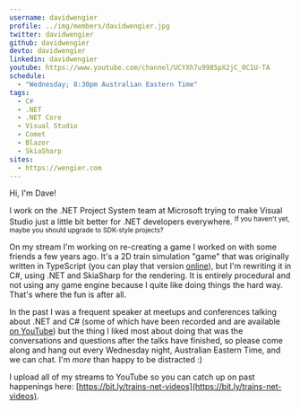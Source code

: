 ```yaml
---
username: davidwengier
profile: ../img/members/davidwengier.jpg
twitter: davidwengier
github: davidwengier
devto: davidwengier
linkedin: davidwengier
youtube: https://www.youtube.com/channel/UCYXh7u9985pX2jC_0C1U-TA
schedule:
  - "Wednesday; 8:30pm Australian Eastern Time"
tags:
  - C#
  - .NET
  - .NET Core
  - Visual Studio
  - Comet
  - Blazor
  - SkiaSharp
sites:
  - https://wengier.com
---
```


Hi, I'm Dave!

I work on the .NET Project System team at Microsoft trying to make Visual Studio just a little bit better for .NET developers everywhere. <sup>If you haven't yet, maybe you should upgrade to SDK-style projects?</sup>

On my stream I'm working on re-creating a game I worked on with some friends a few years ago. It's a 2D train simulation "game" that was originally written in TypeScript (you can play that version [online](https://wengier.com/trains2)), but I'm rewriting it in C#, using .NET and SkiaSharp for the rendering. It is entirely procedural and not using any game engine because I quite like doing things the hard way. That's where the fun is after all.

In the past I was a frequent speaker at meetups and conferences talking about .NET and C# (some of which have been recorded and are available [on YouTube](https://www.youtube.com/playlist?list=PLTF9e85S45hJm7AHSrWUE_KRi8v3BmHuy)) but the thing I liked most about doing that was the conversations and questions after the talks have finished, so please come along and hang out every Wednesday night, Australian Eastern Time, and we can chat. I'm _more_ than happy to be distracted :)

I upload all of my streams to YouTube so you can catch up on past happenings here: [https://bit.ly/trains-net-videos](https://bit.ly/trains-net-videos).